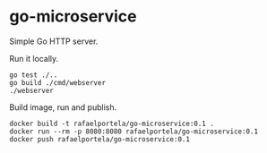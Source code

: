 # go-microservice

Simple Go HTTP server.

Run it locally.
```
go test ./..
go build ./cmd/webserver
./webserver
```

Build image, run and publish.
```
docker build -t rafaelportela/go-microservice:0.1 .
docker run --rm -p 8080:8080 rafaelportela/go-microservice:0.1
docker push rafaelportela/go-microservice:0.1
```
